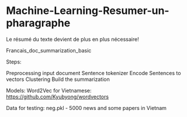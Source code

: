 # Machine-Learning-Resumer-un-pharagraphe
Le résumé du texte devient de plus en plus nécessaire!

Francais_doc_summarization_basic

Steps:

Preprocessing input document
Sentence tokenizer
Encode Sentences to vectors
Clustering
Build the summarization

Models:
Word2Vec for Vietnamese: https://github.com/Kyubyong/wordvectors

Data for testing:
neg.pkl - 5000 news and some papers in Vietnam
